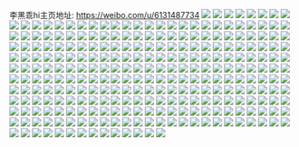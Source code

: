 李黑乖hi主页地址: https://weibo.com/u/6131487734 
![](https://wx4.sinaimg.cn/mw2000/006GX63sly1h9ir5cf2g1j31o02801kx.jpg) 
![](https://wx4.sinaimg.cn/mw2000/006GX63sly1h9ir4w592nj31gf26m1kx.jpg) 
![](https://wx4.sinaimg.cn/mw2000/006GX63sly1h9ir4pjabgj30u00u0tdb.jpg) 
![](https://wx4.sinaimg.cn/mw2000/006GX63sly1h9ir5mcfw5j31s82odkjl.jpg) 
![](https://wx4.sinaimg.cn/mw2000/006GX63sly1h9ir5ouqwfj30wi1crn8z.jpg) 
![](https://wx4.sinaimg.cn/mw2000/006GX63sgy1h9f9ekg9lbj32dc35su0x.jpg) 
![](https://wx4.sinaimg.cn/mw2000/006GX63sgy1h9f9ehg088j31fh37ku0x.jpg) 
![](https://wx4.sinaimg.cn/mw2000/006GX63sgy1h9f9elizi9j32dc35su0x.jpg) 
![](https://wx4.sinaimg.cn/mw2000/006GX63sgy1h9f9eputd4j3290300x6q.jpg) 
![](https://wx4.sinaimg.cn/mw2000/006GX63sgy1h9f9enev8aj32a331g1kz.jpg) 
![](https://wx4.sinaimg.cn/mw2000/006GX63sgy1h9f9ee9n93j30xc3p9npe.jpg) 
![](https://wx4.sinaimg.cn/mw2000/006GX63sgy1h9f9ej79d0j32dc35su0x.jpg) 
![](https://wx4.sinaimg.cn/mw2000/006GX63sgy1h9f9eu9i5uj32c0340e83.jpg) 
![](https://wx4.sinaimg.cn/mw2000/006GX63sgy1h9f9ezm6hdj32c0340qv5.jpg) 
![](https://wx4.sinaimg.cn/mw2000/006GX63sgy1h9e6x9siiyj30wi1yctxw.jpg) 
![](https://wx4.sinaimg.cn/mw2000/006GX63sgy1h9e6xcrtwoj30wi1yc7wh.jpg) 
![](https://wx4.sinaimg.cn/mw2000/006GX63sgy1h9cvgfp3nij30to0y5dpl.jpg) 
![](https://wx4.sinaimg.cn/mw2000/006GX63sly1h9cbze0cdsj312h0hs0xt.jpg) 
![](https://wx4.sinaimg.cn/mw2000/006GX63sly1h9bp2iytxlj30k00zkwo6.jpg) 
![](https://wx4.sinaimg.cn/mw2000/006GX63sly1h9bp2l42ttj30k00zk109.jpg) 
![](https://wx4.sinaimg.cn/mw2000/006GX63sly1h9bp2hummbj30u01hc4f5.jpg) 
![](https://wx4.sinaimg.cn/mw2000/006GX63sgy1h9b9k9ajdsj31yc0winpd.jpg) 
![](https://wx4.sinaimg.cn/mw2000/006GX63sgy1h9b9k6it1wj31yc0wib2a.jpg) 
![](https://wx4.sinaimg.cn/mw2000/006GX63sly1h94vgckxrqj30v50pidmo.jpg) 
![](https://wx4.sinaimg.cn/mw2000/006GX63sly1h94vgczmdaj30i20jrgng.jpg) 
![](https://wx4.sinaimg.cn/mw2000/006GX63sly1h94vgddb5ij31aq19xn6r.jpg) 
![](https://wx4.sinaimg.cn/mw2000/006GX63sly1h94vgjh4j7j322o0yix6p.jpg) 
![](https://wx4.sinaimg.cn/mw2000/006GX63sly1h8t67w07i9j31t02wshdt.jpg) 
![](https://wx4.sinaimg.cn/mw2000/006GX63sly1h8t67wy2lrj31t02schdt.jpg) 
![](https://wx4.sinaimg.cn/mw2000/006GX63sly1h8t67xadqsj31400u0q7p.jpg) 
![](https://wx4.sinaimg.cn/mw2000/006GX63sly1h8t68gfdtwj30px0px11d.jpg) 
![](https://wx4.sinaimg.cn/mw2000/006GX63sly1h8t683h3qgj30wi1yc7wh.jpg) 
![](https://wx4.sinaimg.cn/mw2000/006GX63sly1h8cycfgum0j31o0280npd.jpg) 
![](https://wx4.sinaimg.cn/mw2000/006GX63sly1h8cyb648dfj30i10i142j.jpg) 
![](https://wx4.sinaimg.cn/mw2000/006GX63sly1h8cycjiwsuj31o02801ky.jpg) 
![](https://wx4.sinaimg.cn/mw2000/006GX63sgy1h87do6sifaj30u0140dp9.jpg) 
![](https://wx4.sinaimg.cn/mw2000/006GX63sgy1h87dmevt93j31sg2dy1ky.jpg) 
![](https://wx4.sinaimg.cn/mw2000/006GX63sgy1h850ol4hldj31o02807wh.jpg) 
![](https://wx4.sinaimg.cn/mw2000/006GX63sgy1h850or1hxxj33402c0qv6.jpg) 
![](https://wx4.sinaimg.cn/mw2000/006GX63sgy1h7wya7ev12j32c03401kz.jpg) 
![](https://wx4.sinaimg.cn/mw2000/006GX63sgy1h7wya8gst6j31o02804ku.jpg) 
![](https://wx4.sinaimg.cn/mw2000/006GX63sgy1h7qmfvmn65j328a2z2qv8.jpg) 
![](https://wx4.sinaimg.cn/mw2000/006GX63sgy1h7qmg9jwc9j32c03407wl.jpg) 
![](https://wx4.sinaimg.cn/mw2000/006GX63sgy1h7qmgmiu0oj32c0340u10.jpg) 
![](https://wx4.sinaimg.cn/mw2000/006GX63sgy1h7oxjd41goj31t02eo4qp.jpg) 
![](https://wx4.sinaimg.cn/mw2000/006GX63sgy1h7oxjisuv0j30wi17cdqg.jpg) 
![](https://wx4.sinaimg.cn/mw2000/006GX63sgy1h7oxjfzopfj30wi17cwjv.jpg) 
![](https://wx4.sinaimg.cn/mw2000/006GX63sgy1h7oxjjfv0kj31gl1y4kbb.jpg) 
![](https://wx4.sinaimg.cn/mw2000/006GX63sgy1h7oxjhw6sqj30wi17c13x.jpg) 
![](https://wx4.sinaimg.cn/mw2000/006GX63sgy1h7oxjgwsznj30wi17cn7i.jpg) 
![](https://wx4.sinaimg.cn/mw2000/006GX63sgy1h6z05b3l1mj31sc2dsb2b.jpg) 
![](https://wx4.sinaimg.cn/mw2000/006GX63sgy1h6z05djuvlj31l70rcdm0.jpg) 
![](https://wx4.sinaimg.cn/mw2000/006GX63sgy1h6z05crrumj30sk0skdt2.jpg) 
![](https://wx4.sinaimg.cn/mw2000/006GX63sgy1h6z052lcndj30u0140q5a.jpg) 
![](https://wx4.sinaimg.cn/mw2000/006GX63sgy1h6z05h2xlij30bn0bnq4v.jpg) 
![](https://wx4.sinaimg.cn/mw2000/006GX63sgy1h6t05muezbj32dc35snfs.jpg) 
![](https://wx4.sinaimg.cn/mw2000/006GX63sgy1h6t05q6p80j32dr36cnpe.jpg) 
![](https://wx4.sinaimg.cn/mw2000/006GX63sgy1h6t05sbntmj32vc25inpe.jpg) 
![](https://wx4.sinaimg.cn/mw2000/006GX63sgy1h6t05xm732j32c03407wi.jpg) 
![](https://wx4.sinaimg.cn/mw2000/006GX63sgy1h6t06603ywj32c0340tnj.jpg) 
![](https://wx4.sinaimg.cn/mw2000/006GX63sgy1h6t0638zcdj32c03404qp.jpg) 
![](https://wx4.sinaimg.cn/mw2000/006GX63sgy1h6t061em8qj32c0340kjl.jpg) 
![](https://wx4.sinaimg.cn/mw2000/006GX63sgy1h6t06ovv0jj33402c07wi.jpg) 
![](https://wx4.sinaimg.cn/mw2000/006GX63sgy1h6rwcfbqchj32c0340kjn.jpg) 
![](https://wx4.sinaimg.cn/mw2000/006GX63sgy1h6rwcaoy9rj32c0340hdt.jpg) 
![](https://wx4.sinaimg.cn/mw2000/006GX63sgy1h6rwnep55tj30wi17cwf2.jpg) 
![](https://wx4.sinaimg.cn/mw2000/006GX63sgy1h6rwnqu4n2j31gl1y4402.jpg) 
![](https://wx4.sinaimg.cn/mw2000/006GX63sgy1h6ee9v8y9fj32c0340alx.jpg) 
![](https://wx4.sinaimg.cn/mw2000/006GX63sgy1h6ee9tw5d2j30ow1883za.jpg) 
![](https://wx4.sinaimg.cn/mw2000/006GX63sgy1h6ee9vp6pjj30u01hctan.jpg) 
![](https://wx4.sinaimg.cn/mw2000/006GX63sgy1h6ee9xbd0uj33402c0tto.jpg) 
![](https://wx4.sinaimg.cn/mw2000/006GX63sgy1h6dh78z0j3j30p90zqwj7.jpg) 
![](https://wx4.sinaimg.cn/mw2000/006GX63sgy1h60hhmnaucj32c0340tlw.jpg) 
![](https://wx4.sinaimg.cn/mw2000/006GX63sgy1h5uk3qc512j32c02c0u0x.jpg) 
![](https://wx4.sinaimg.cn/mw2000/006GX63sgy1h5uk3r7j0kj30u01hcjz9.jpg) 
![](https://wx4.sinaimg.cn/mw2000/006GX63sgy1h5nofpmk57j32c0340e82.jpg) 
![](https://wx4.sinaimg.cn/mw2000/006GX63sgy1h5nofgroeaj32c0340npf.jpg) 
![](https://wx4.sinaimg.cn/mw2000/006GX63sgy1h5nofbd8gej32c0340hdu.jpg) 
![](https://wx4.sinaimg.cn/mw2000/006GX63sgy1h5nofziuhwj313z0u0x0b.jpg) 
![](https://wx4.sinaimg.cn/mw2000/006GX63sgy1h5l2qseoxij30u00u0jyc.jpg) 
![](https://wx4.sinaimg.cn/mw2000/006GX63sgy1h5l2qt6rd6j30u00u00zc.jpg) 
![](https://wx4.sinaimg.cn/mw2000/006GX63sgy1h5l2qrmzkgj30u00u00zh.jpg) 
![](https://wx4.sinaimg.cn/mw2000/006GX63sgy1h5l2qu5zz0j31hc0u0dqi.jpg) 
![](https://wx4.sinaimg.cn/mw2000/006GX63sgy1h5k9r0xr1rj30u02x4aks.jpg) 
![](https://wx4.sinaimg.cn/mw2000/006GX63sgy1h5e6zvcm42j30tr0kajuu.jpg) 
![](https://wx4.sinaimg.cn/mw2000/006GX63sgy1h5cfuu3rfwj31h61yxhdt.jpg) 
![](https://wx4.sinaimg.cn/mw2000/006GX63sgy1h5cfv0err0j31o0280qv5.jpg) 
![](https://wx4.sinaimg.cn/mw2000/006GX63sgy1h5cfv5byb5j32c03407wi.jpg) 
![](https://wx4.sinaimg.cn/mw2000/006GX63sgy1h5cfv7ss9xj32c0340b29.jpg) 
![](https://wx4.sinaimg.cn/mw2000/006GX63sgy1h5cfvbd4arj32c0340kjm.jpg) 
![](https://wx4.sinaimg.cn/mw2000/006GX63sgy1h55zuy49s3j31o0280x6p.jpg) 
![](https://wx4.sinaimg.cn/mw2000/006GX63sgy1h55zvq7494j32c02c0kjm.jpg) 
![](https://wx4.sinaimg.cn/mw2000/006GX63sgy1h55zv2un77j31o0280u0x.jpg) 
![](https://wx4.sinaimg.cn/mw2000/006GX63sgy1h55zvhopqdj32c0340e82.jpg) 
![](https://wx4.sinaimg.cn/mw2000/006GX63sgy1h55zvf0yxsj31xj2kpx6p.jpg) 
![](https://wx4.sinaimg.cn/mw2000/006GX63sgy1h55zvmqoezj32c0340x6r.jpg) 
![](https://wx4.sinaimg.cn/mw2000/006GX63sgy1h55zvnqpn7j31290zaqtu.jpg) 
![](https://wx4.sinaimg.cn/mw2000/006GX63sgy1h55zvwakorj32c03401l0.jpg) 
![](https://wx4.sinaimg.cn/mw2000/006GX63sgy1h55zviwnrsj32c03404qq.jpg) 
![](https://wx4.sinaimg.cn/mw2000/006GX63sgy1h55zvzoqz7j32c0340kjm.jpg) 
![](https://wx4.sinaimg.cn/mw2000/006GX63sgy1h55zvrt27jj32c0340e82.jpg) 
![](https://wx4.sinaimg.cn/mw2000/006GX63sgy1h55zv6atraj31o0280hdu.jpg) 
![](https://wx4.sinaimg.cn/mw2000/006GX63sgy1h55zvbun0uj31o0280npe.jpg) 
![](https://wx4.sinaimg.cn/mw2000/006GX63sgy1h55zv96hkpj31o0280kjm.jpg) 
![](https://wx4.sinaimg.cn/mw2000/006GX63sgy1h55zvy3hinj31o0280kjn.jpg) 
![](https://wx4.sinaimg.cn/mw2000/006GX63sgy1h55zw0mxsmj31i62087wh.jpg) 
![](https://wx4.sinaimg.cn/mw2000/006GX63sgy1h55zwc48fmj32c0340u0x.jpg) 
![](https://wx4.sinaimg.cn/mw2000/006GX63sgy1h54ul2d61vj30u0140gvk.jpg) 
![](https://wx4.sinaimg.cn/mw2000/006GX63sgy1h54ul17rhxj32c0340hdu.jpg) 
![](https://wx4.sinaimg.cn/mw2000/006GX63sgy1h4sqnd6ue6j30u00u0grm.jpg) 
![](https://wx4.sinaimg.cn/mw2000/006GX63sgy1h4sqnfl5itj30u00u07dw.jpg) 
![](https://wx4.sinaimg.cn/mw2000/006GX63sgy1h4sqnbdpsaj30u00u0guq.jpg) 
![](https://wx4.sinaimg.cn/mw2000/006GX63sgy1h4qk4xpj4ij31o0280b29.jpg) 
![](https://wx4.sinaimg.cn/mw2000/006GX63sgy1h4qk4zxhs3j31o02807wh.jpg) 
![](https://wx4.sinaimg.cn/mw2000/006GX63sgy1h4qk55046ij31jw22jhdt.jpg) 
![](https://wx4.sinaimg.cn/mw2000/006GX63sgy1h4qk52rtbxj31o02804qp.jpg) 
![](https://wx4.sinaimg.cn/mw2000/006GX63sgy1h4mzqlh9a5j30mi0min19.jpg) 
![](https://wx4.sinaimg.cn/mw2000/006GX63sgy1h4mzqmb7yhj30mi0midjk.jpg) 
![](https://wx4.sinaimg.cn/mw2000/006GX63sgy1h4mcmo5wmxj30mi0mijzc.jpg) 
![](https://wx4.sinaimg.cn/mw2000/006GX63sgy1h4lpmmf84rj32c0340hdu.jpg) 
![](https://wx4.sinaimg.cn/mw2000/006GX63sgy1h4lpnxst6cj32c0340x6r.jpg) 
![](https://wx4.sinaimg.cn/mw2000/006GX63sgy1h4lpnslzj7j32c0340e83.jpg) 
![](https://wx4.sinaimg.cn/mw2000/006GX63sgy1h4lpn2m4khj32c0340u0z.jpg) 
![](https://wx4.sinaimg.cn/mw2000/006GX63sgy1h4lpn7sgyoj32c0340u0y.jpg) 
![](https://wx4.sinaimg.cn/mw2000/006GX63sgy1h4lpncpez3j32c0340qv7.jpg) 
![](https://wx4.sinaimg.cn/mw2000/006GX63sgy1h4lpngghnhj32c03401l0.jpg) 
![](https://wx4.sinaimg.cn/mw2000/006GX63sgy1h4lpno2aycj32c03407wi.jpg) 
![](https://wx4.sinaimg.cn/mw2000/006GX63sgy1h4lpntjstqj31sn1sn4qp.jpg) 
![](https://wx4.sinaimg.cn/mw2000/006GX63sgy1h4lpmwhzvbj32c0340u0y.jpg) 
![](https://wx4.sinaimg.cn/mw2000/006GX63sgy1h4lpnqq1ccj32c0340e82.jpg) 
![](https://wx4.sinaimg.cn/mw2000/006GX63sgy1h4lpniveutj32c0340kjm.jpg) 
![](https://wx4.sinaimg.cn/mw2000/006GX63sgy1h4lpmsk0jjj32c0340e82.jpg) 
![](https://wx4.sinaimg.cn/mw2000/006GX63sgy1h4lpnm6pafj32c0340npe.jpg) 
![](https://wx4.sinaimg.cn/mw2000/006GX63sgy1h4lpmpoe0wj32c0340hdu.jpg) 
![](https://wx4.sinaimg.cn/mw2000/006GX63sgy1h4lpnvdqewj32c03407wj.jpg) 
![](https://wx4.sinaimg.cn/mw2000/006GX63sgy1h4lp67fzgkj30wi1ycnpe.jpg) 
![](https://wx4.sinaimg.cn/mw2000/006GX63sgy1h4i6bq9lvoj30uk5npu0y.jpg) 
![](https://wx4.sinaimg.cn/mw2000/006GX63sgy1h4i6b3lsrjj329y319e82.jpg) 
![](https://wx4.sinaimg.cn/mw2000/006GX63sgy1h4i6bbzs9sj32c0340e83.jpg) 
![](https://wx4.sinaimg.cn/mw2000/006GX63sgy1h4i6b95q6cj33402c0npe.jpg) 
![](https://wx4.sinaimg.cn/mw2000/006GX63sgy1h4i6c2reyyj30wi1ychdt.jpg) 
![](https://wx4.sinaimg.cn/mw2000/006GX63sgy1h4i6bd34ycj314y1imwpt.jpg) 
![](https://wx4.sinaimg.cn/mw2000/006GX63sgy1h4i6cbe6t8j30wi1ffh1x.jpg) 
![](https://wx4.sinaimg.cn/mw2000/006GX63sgy1h4i6a22sqmj31iz2ah1kx.jpg) 
![](https://wx4.sinaimg.cn/mw2000/006GX63sgy1h4i6a33tyqj31j02ainpd.jpg) 
![](https://wx4.sinaimg.cn/mw2000/006GX63sgy1h4i6a3qwznj30rt0nhgt3.jpg) 
![](https://wx4.sinaimg.cn/mw2000/006GX63sgy1h4i6a5kfffj31a91zghdt.jpg) 
![](https://wx4.sinaimg.cn/mw2000/006GX63sgy1h4i57i1akij33402c04qt.jpg) 
![](https://wx4.sinaimg.cn/mw2000/006GX63sgy1h46at92ztbj32c02c0b2a.jpg) 
![](https://wx4.sinaimg.cn/mw2000/006GX63sgy1h44cw8g6j3j30pz7psu0x.jpg) 
![](https://wx4.sinaimg.cn/mw2000/006GX63sgy1h44cw6lxlbj30u0140aim.jpg) 
![](https://wx4.sinaimg.cn/mw2000/006GX63sgy1h44czw08gyj30tz0midle.jpg) 
![](https://wx4.sinaimg.cn/mw2000/006GX63sgy1h44d1k7b3fj30mi0u00wg.jpg) 
![](https://wx4.sinaimg.cn/mw2000/006GX63sgy1h44d1ma9r3j30mi0u0447.jpg) 
![](https://wx4.sinaimg.cn/mw2000/006GX63sgy1h44d1gw0s2j30mi0u0gqf.jpg) 
![](https://wx4.sinaimg.cn/mw2000/006GX63sgy1h44d01y2rtj30u0140wok.jpg) 
![](https://wx4.sinaimg.cn/mw2000/006GX63sgy1h44d06s5z2j30mi0u0wj1.jpg) 
![](https://wx4.sinaimg.cn/mw2000/006GX63sgy1h44d1la5h3j30mi0u0gor.jpg) 
![](https://wx4.sinaimg.cn/mw2000/006GX63sgy1h44d1hcmoqj30mi0u0wg4.jpg) 
![](https://wx4.sinaimg.cn/mw2000/006GX63sgy1h44d04okoqj30mi0u0whl.jpg) 
![](https://wx4.sinaimg.cn/mw2000/006GX63sgy1h44d1i1yhqj30mi0u0dki.jpg) 
![](https://wx4.sinaimg.cn/mw2000/006GX63sgy1h44czype0rj30u014ggrq.jpg) 
![](https://wx4.sinaimg.cn/mw2000/006GX63sgy1h44cwdpwy6j30u0140gtv.jpg) 
![](https://wx4.sinaimg.cn/mw2000/006GX63sgy1h44d038kruj30u0140n5d.jpg) 
![](https://wx4.sinaimg.cn/mw2000/006GX63sgy1h44czxiopyj30u01sx499.jpg) 
![](https://wx4.sinaimg.cn/mw2000/006GX63sgy1h44d3x6cmrj30mi0u0grw.jpg) 
![](https://wx4.sinaimg.cn/mw2000/006GX63sgy1h44d1jahd3j30mi0u0qa1.jpg) 
![](https://wx4.sinaimg.cn/mw2000/006GX63sgy1h427q4tu3wj326f2yu7wi.jpg) 
![](https://wx4.sinaimg.cn/mw2000/006GX63sgy1h427q6u738j32c0340npe.jpg) 
![](https://wx4.sinaimg.cn/mw2000/006GX63sgy1h427q3b21cj32c03407wi.jpg) 
![](https://wx4.sinaimg.cn/mw2000/006GX63sgy1h3zhog83zwj30u00w9138.jpg) 
![](https://wx4.sinaimg.cn/mw2000/006GX63sgy1h3zhonj251j30u01407iu.jpg) 
![](https://wx4.sinaimg.cn/mw2000/006GX63sgy1h3zhox1ficj30u01407g5.jpg) 
![](https://wx4.sinaimg.cn/mw2000/006GX63sgy1h3zhovdmvbj30u014015f.jpg) 
![](https://wx4.sinaimg.cn/mw2000/006GX63sgy1h3zhokhlogj30u0140nbu.jpg) 
![](https://wx4.sinaimg.cn/mw2000/006GX63sgy1h3zhohktepj30mi0sh0xq.jpg) 
![](https://wx4.sinaimg.cn/mw2000/006GX63sgy1h3zhp20sscj30u0141gy8.jpg) 
![](https://wx4.sinaimg.cn/mw2000/006GX63sgy1h3zhoyqutwj30u0140tli.jpg) 
![](https://wx4.sinaimg.cn/mw2000/006GX63sgy1h3zhot3zl6j30u0140aky.jpg) 
![](https://wx4.sinaimg.cn/mw2000/006GX63sgy1h3zhp08yqtj30u0140n9g.jpg) 
![](https://wx4.sinaimg.cn/mw2000/006GX63sgy1h3zhom1lrjj30u014mam3.jpg) 
![](https://wx4.sinaimg.cn/mw2000/006GX63sgy1h3zhorg3x3j30u0140gzd.jpg) 
![](https://wx4.sinaimg.cn/mw2000/006GX63sgy1h3zhopygzvj30u0140k4q.jpg) 
![](https://wx4.sinaimg.cn/mw2000/006GX63sgy1h3zhoj5puyj30u0140k40.jpg) 
![](https://wx4.sinaimg.cn/mw2000/006GX63sgy1h3wxxyia7cj32c03404qt.jpg) 
![](https://wx4.sinaimg.cn/mw2000/006GX63sgy1h3wy3vpnynj32652w6npe.jpg) 
![](https://wx4.sinaimg.cn/mw2000/006GX63sgy1h3wy3rdfnrj322d2r6e82.jpg) 
![](https://wx4.sinaimg.cn/mw2000/006GX63sgy1h3wxyi4vhjj33402c0x6s.jpg) 
![](https://wx4.sinaimg.cn/mw2000/006GX63sgy1h3wxz32lckj32c0340x6q.jpg) 
![](https://wx4.sinaimg.cn/mw2000/006GX63sgy1h3wxym3sbrj31tj2fde82.jpg) 
![](https://wx4.sinaimg.cn/mw2000/006GX63sgy1h3wy012hfbj32c0340u0x.jpg) 
![](https://wx4.sinaimg.cn/mw2000/006GX63sgy1h3wxzevjf1j32402tbkjn.jpg) 
![](https://wx4.sinaimg.cn/mw2000/006GX63sgy1h3wya3jx9zj30mi0u0479.jpg) 
![](https://wx4.sinaimg.cn/mw2000/006GX63sgy1h3wy0er3ulj32c02c01kz.jpg) 
![](https://wx4.sinaimg.cn/mw2000/006GX63sgy1h3wxzs0lxoj31wk2oee81.jpg) 
![](https://wx4.sinaimg.cn/mw2000/006GX63sgy1h3wxzk0n6nj322r340hdt.jpg) 
![](https://wx4.sinaimg.cn/mw2000/006GX63sgy1h3wxytqki8j33402c0kjn.jpg) 
![](https://wx4.sinaimg.cn/mw2000/006GX63sgy1h3wybj2krvj32c03404qt.jpg) 
![](https://wx4.sinaimg.cn/mw2000/006GX63sgy1h3wydazm1nj33402c07wl.jpg) 
![](https://wx4.sinaimg.cn/mw2000/006GX63sgy1h3wydhc7u5j33402c0hdw.jpg) 
![](https://wx4.sinaimg.cn/mw2000/006GX63sgy1h3wy3o57e2j32c0340x6q.jpg) 
![](https://wx4.sinaimg.cn/mw2000/006GX63sly1h3pmkl1g3tj32ip1o2x6q.jpg) 
![](https://wx4.sinaimg.cn/mw2000/006GX63sly1h3pmkmt2egj32f11m1hdu.jpg) 
![](https://wx4.sinaimg.cn/mw2000/006GX63sly1h3pmkoy369j32ip1o3e82.jpg) 
![](https://wx4.sinaimg.cn/mw2000/006GX63sly1h3pmkb60ljj30sg1kiqhj.jpg) 
![](https://wx4.sinaimg.cn/mw2000/006GX63sly1h3pmkgq05aj32ip1o21kz.jpg) 
![](https://wx4.sinaimg.cn/mw2000/006GX63sly1h3pmkbnihxj30u013sgvn.jpg) 
![](https://wx4.sinaimg.cn/mw2000/006GX63sly1h3pmkd4ck9j31w12ipnpd.jpg) 
![](https://wx4.sinaimg.cn/mw2000/006GX63sly1h3pmkeq78wj32ip1o21ky.jpg) 
![](https://wx4.sinaimg.cn/mw2000/006GX63sly1h3pmkqv9y1j32ip1o3b2a.jpg) 
![](https://wx4.sinaimg.cn/mw2000/006GX63sly1h3pmkivkedj32ip1o2x6q.jpg) 
![](https://wx4.sinaimg.cn/mw2000/006GX63sly1h3pmkseoo9j31o0280npd.jpg) 
![](https://wx4.sinaimg.cn/mw2000/006GX63sly1h3pmktygvaj32801o0u0x.jpg) 
![](https://wx4.sinaimg.cn/mw2000/006GX63sly1h3pmkvtpbvj32801o0u0x.jpg) 
![](https://wx4.sinaimg.cn/mw2000/006GX63sly1h3pmkyc13nj32ip1w1b2a.jpg) 
![](https://wx4.sinaimg.cn/mw2000/006GX63sly1h3pmkzdifoj31hc1407mo.jpg) 
![](https://wx4.sinaimg.cn/mw2000/006GX63sgy1h3m0yj7dk2j31w02io4qr.jpg) 
![](https://wx4.sinaimg.cn/mw2000/006GX63sgy1h3m0ylqb49j32742xinpe.jpg) 
![](https://wx4.sinaimg.cn/mw2000/006GX63sgy1h3m0yogedoj32o03k07wl.jpg) 
![](https://wx4.sinaimg.cn/mw2000/006GX63sly1h3eji5ac6pj31400u00wt.jpg) 
![](https://wx4.sinaimg.cn/mw2000/006GX63sly1h33ihrzw36j30is03h0w0.jpg) 
![](https://wx4.sinaimg.cn/mw2000/006GX63sly1h30gx9mf68j30u01rcdly.jpg) 
![](https://wx4.sinaimg.cn/mw2000/006GX63sly1h2zbmryl1xj30u01rcq99.jpg) 
![](https://wx4.sinaimg.cn/mw2000/006GX63sly1h2y7mm6l5ij30u01rcq93.jpg) 
![](https://wx4.sinaimg.cn/mw2000/006GX63sly1h2y7mmk39qj30u0140tca.jpg) 
![](https://wx4.sinaimg.cn/mw2000/006GX63sly1h2x2c0rmy5j30u01rc7a7.jpg) 
![](https://wx4.sinaimg.cn/mw2000/006GX63sly1h2x2c0ep8sj30u01rcqgl.jpg) 
![](https://wx4.sinaimg.cn/mw2000/006GX63sly1h2upkd1ui1j30hs0m275t.jpg) 
![](https://wx4.sinaimg.cn/mw2000/006GX63sly1h2qszccd68j32c0340qv6.jpg) 
![](https://wx4.sinaimg.cn/mw2000/006GX63sly1h2ojahyyh1j31m0245hdt.jpg) 
![](https://wx4.sinaimg.cn/mw2000/006GX63sly1h2ojaicmgwj30u00u0gst.jpg) 
![](https://wx4.sinaimg.cn/mw2000/006GX63sly1h2ojakdtr3j31oh2ipkjl.jpg) 
![](https://wx4.sinaimg.cn/mw2000/006GX63sly1h2ojanjno9j30u00u00zj.jpg) 
![](https://wx4.sinaimg.cn/mw2000/006GX63sly1h2ojalbovsj30u01hcqdr.jpg) 
![](https://wx4.sinaimg.cn/mw2000/006GX63sly1h2ojan39uaj31w11w14qp.jpg) 
![](https://wx4.sinaimg.cn/mw2000/006GX63sly1h2g2hodd74j31u02iphdt.jpg) 
![](https://wx4.sinaimg.cn/mw2000/006GX63sly1h2g2hm63p7j32c02c0qv5.jpg) 
![](https://wx4.sinaimg.cn/mw2000/006GX63sly1h2g2hzxll8j31p22ipb29.jpg) 
![](https://wx4.sinaimg.cn/mw2000/006GX63sly1h2g2i4jnirj31eg23s7wh.jpg) 
![](https://wx4.sinaimg.cn/mw2000/006GX63sly1h2g2ibuzl7j31k02bz1kx.jpg) 
![](https://wx4.sinaimg.cn/mw2000/006GX63sly1h2g2i1uywgj31cq212x3a.jpg) 
![](https://wx4.sinaimg.cn/mw2000/006GX63sly1h2g2hw21flj31nu2dqb29.jpg) 
![](https://wx4.sinaimg.cn/mw2000/006GX63sly1h2g2i7e4cgj32c03404qq.jpg) 
![](https://wx4.sinaimg.cn/mw2000/006GX63sly1h2g2htjd2yj31w02ike81.jpg) 
![](https://wx4.sinaimg.cn/mw2000/006GX63sly1h2g2hr3k7hj31w12ipkjl.jpg) 
![](https://wx4.sinaimg.cn/mw2000/006GX63sly1h2g2i9jlybj30u01hc1aw.jpg) 
![](https://wx4.sinaimg.cn/mw2000/006GX63sly1h294dyj00pj31fo21d7wh.jpg) 
![](https://wx4.sinaimg.cn/mw2000/006GX63sly1h294eau8orj31vt2ipnpd.jpg) 
![](https://wx4.sinaimg.cn/mw2000/006GX63sly1h294ecr3zij32o03k0e83.jpg) 
![](https://wx4.sinaimg.cn/mw2000/006GX63sly1h294e1l932j32zh28lhdu.jpg) 
![](https://wx4.sinaimg.cn/mw2000/006GX63sly1h294e44zesj32sq1v5b2a.jpg) 
![](https://wx4.sinaimg.cn/mw2000/006GX63sly1h294e8jxttj32ym1z27wj.jpg) 
![](https://wx4.sinaimg.cn/mw2000/006GX63sly1h21kpww047j30hs0iwmxg.jpg) 
![](https://wx4.sinaimg.cn/mw2000/006GX63sly1h21kpx4mnhj30k00r4jtm.jpg) 
![](https://wx4.sinaimg.cn/mw2000/006GX63sly1h1t7mhi8kxj31og2fae82.jpg) 
![](https://wx4.sinaimg.cn/mw2000/006GX63sly1h1t7mlqlm0j322n33zx6r.jpg) 
![](https://wx4.sinaimg.cn/mw2000/006GX63sly1h1t7sauy96j32561sqqv6.jpg) 
![](https://wx4.sinaimg.cn/mw2000/006GX63sly1h1t7se0f81j31w02io4qr.jpg) 
![](https://wx4.sinaimg.cn/mw2000/006GX63sly1h1t7rlv0m9j322o340u0z.jpg) 
![](https://wx4.sinaimg.cn/mw2000/006GX63sly1h1t7shl1w1j31w02ionpf.jpg) 
![](https://wx4.sinaimg.cn/mw2000/006GX63sly1h1t7skx9gej31w02iokjm.jpg) 
![](https://wx4.sinaimg.cn/mw2000/006GX63sly1h1t7solyvsj31og2ionpe.jpg) 
![](https://wx4.sinaimg.cn/mw2000/006GX63sly1h1t7srvtcsj31w02ioe82.jpg) 
![](https://wx4.sinaimg.cn/mw2000/006GX63sly1h1t7sxp81gj32c03401l0.jpg) 
![](https://wx4.sinaimg.cn/mw2000/006GX63sly1h1t7t3o0fqj32c0340x6r.jpg) 
![](https://wx4.sinaimg.cn/mw2000/006GX63sly1h1t7t9b7jgj32c0340u11.jpg) 
![](https://wx4.sinaimg.cn/mw2000/006GX63sly1h1t7te99qnj32c0340npg.jpg) 
![](https://wx4.sinaimg.cn/mw2000/006GX63sly1h1t7tgxzdzj32c03404qs.jpg) 
![](https://wx4.sinaimg.cn/mw2000/006GX63sly1h1t7tjvebrj32c03407wl.jpg) 
![](https://wx4.sinaimg.cn/mw2000/006GX63sly1h1t7towcszj31w12ipnpe.jpg) 
![](https://wx4.sinaimg.cn/mw2000/006GX63sly1h1t7tr62omj31sn2e6b2a.jpg) 
![](https://wx4.sinaimg.cn/mw2000/006GX63sly1h1t7twplg4j32c0340npg.jpg) 
